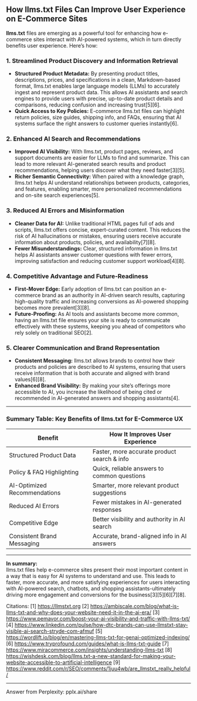 ## How llms.txt Files Can Improve User Experience on E-Commerce Sites

**llms.txt** files are emerging as a powerful tool for enhancing how e-commerce sites interact with AI-powered systems, which in turn directly benefits user experience. Here’s how:

### 1. **Streamlined Product Discovery and Information Retrieval**
- **Structured Product Metadata:** By presenting product titles, descriptions, prices, and specifications in a clean, Markdown-based format, llms.txt enables large language models (LLMs) to accurately ingest and represent product data. This allows AI assistants and search engines to provide users with precise, up-to-date product details and comparisons, reducing confusion and increasing trust[5][6].
- **Quick Access to Key Policies:** E-commerce llms.txt files can highlight return policies, size guides, shipping info, and FAQs, ensuring that AI systems surface the right answers to customer queries instantly[6].

### 2. **Enhanced AI Search and Recommendations**
- **Improved AI Visibility:** With llms.txt, product pages, reviews, and support documents are easier for LLMs to find and summarize. This can lead to more relevant AI-generated search results and product recommendations, helping users discover what they need faster[3][5].
- **Richer Semantic Connectivity:** When paired with a knowledge graph, llms.txt helps AI understand relationships between products, categories, and features, enabling smarter, more personalized recommendations and on-site search experiences[5].

### 3. **Reduced AI Errors and Misinformation**
- **Cleaner Data for AI:** Unlike traditional HTML pages full of ads and scripts, llms.txt offers concise, expert-curated content. This reduces the risk of AI hallucinations or mistakes, ensuring users receive accurate information about products, policies, and availability[7][8].
- **Fewer Misunderstandings:** Clear, structured information in llms.txt helps AI assistants answer customer questions with fewer errors, improving satisfaction and reducing customer support workload[4][8].

### 4. **Competitive Advantage and Future-Readiness**
- **First-Mover Edge:** Early adoption of llms.txt can position an e-commerce brand as an authority in AI-driven search results, capturing high-quality traffic and increasing conversions as AI-powered shopping becomes more prevalent[3][8].
- **Future-Proofing:** As AI tools and assistants become more common, having an llms.txt file ensures your site is ready to communicate effectively with these systems, keeping you ahead of competitors who rely solely on traditional SEO[2].

### 5. **Clearer Communication and Brand Representation**
- **Consistent Messaging:** llms.txt allows brands to control how their products and policies are described to AI systems, ensuring that users receive information that is both accurate and aligned with brand values[6][8].
- **Enhanced Brand Visibility:** By making your site’s offerings more accessible to AI, you increase the likelihood of being cited or recommended in AI-generated answers and shopping assistants[4].

---

### **Summary Table: Key Benefits of llms.txt for E-Commerce UX**

| Benefit                       | How It Improves User Experience                |
|-------------------------------|-----------------------------------------------|
| Structured Product Data       | Faster, more accurate product search & info   |
| Policy & FAQ Highlighting     | Quick, reliable answers to common questions   |
| AI-Optimized Recommendations  | Smarter, more relevant product suggestions    |
| Reduced AI Errors             | Fewer mistakes in AI-generated responses      |
| Competitive Edge              | Better visibility and authority in AI search  |
| Consistent Brand Messaging    | Accurate, brand-aligned info in AI answers    |

---

**In summary:**  
llms.txt files help e-commerce sites present their most important content in a way that is easy for AI systems to understand and use. This leads to faster, more accurate, and more satisfying experiences for users interacting with AI-powered search, chatbots, and shopping assistants-ultimately driving more engagement and conversions for the business[3][5][6][7][8].

Citations:
[1] https://llmstxt.org
[2] https://ambiscale.com/blog/what-is-llms-txt-and-why-does-your-website-need-it-in-the-ai-era/
[3] https://www.pemavor.com/boost-your-ai-visibility-and-traffic-with-llms-txt/
[4] https://www.linkedin.com/pulse/how-dtc-brands-can-use-llmstxt-stay-visible-ai-search-stryde-com-afmuf
[5] https://wordlift.io/blog/en/mastering-llms-txt-for-genai-optimized-indexing/
[6] https://www.tryprofound.com/guides/what-is-llms-txt-guide
[7] https://www.miracommerce.com/insights/understanding-llms-txt
[8] https://wishdesk.com/blog/llms.txt-a-new-standard-for-making-your-website-accessible-to-artificial-intelligence
[9] https://www.reddit.com/r/SEO/comments/1juu4wb/are_llmstxt_really_helpful/

---
Answer from Perplexity: pplx.ai/share